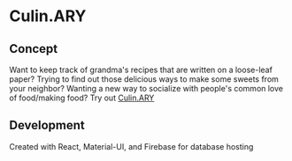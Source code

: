 # Culin.ARY
## Concept
Want to keep track of grandma's recipes that are written on a loose-leaf paper? Trying to find out those delicious ways to make some sweets from your neighbor? Wanting a new way to socialize with people's common love of food/making food? Try out [Culin.ARY](https://zerovirusexe.github.io/culinary/)
## Development
Created with React, Material-UI, and Firebase for database hosting
